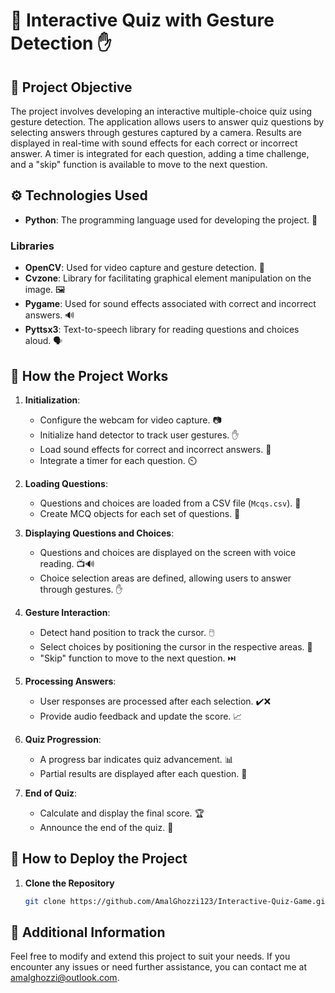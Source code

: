 # 🧠 Interactive Quiz with Gesture Detection ✋

## 🎯 Project Objective

The project involves developing an interactive multiple-choice quiz using gesture detection. The application allows users to answer quiz questions by selecting answers through gestures captured by a camera. Results are displayed in real-time with sound effects for each correct or incorrect answer. A timer is integrated for each question, adding a time challenge, and a "skip" function is available to move to the next question.
## ⚙️ Technologies Used

- **Python**: The programming language used for developing the project. 🐍

### Libraries

- **OpenCV**: Used for video capture and gesture detection. 🎥
- **Cvzone**: Library for facilitating graphical element manipulation on the image. 🖼️
- **Pygame**: Used for sound effects associated with correct and incorrect answers. 🔊
- **Pyttsx3**: Text-to-speech library for reading questions and choices aloud. 🗣️


## 🚀 How the Project Works

1. **Initialization**:
   - Configure the webcam for video capture. 📷
   - Initialize hand detector to track user gestures. ✋
   - Load sound effects for correct and incorrect answers. 🎵
   - Integrate a timer for each question. ⏲️

2. **Loading Questions**:
   - Questions and choices are loaded from a CSV file (`Mcqs.csv`). 📄
   - Create MCQ objects for each set of questions. 📝

3. **Displaying Questions and Choices**:
   - Questions and choices are displayed on the screen with voice reading. 📺🔊
   - Choice selection areas are defined, allowing users to answer through gestures. ✋

4. **Gesture Interaction**:
   - Detect hand position to track the cursor. 🖱️
   - Select choices by positioning the cursor in the respective areas. 📍
   - "Skip" function to move to the next question. ⏭️

5. **Processing Answers**:
   - User responses are processed after each selection. ✔️❌
   - Provide audio feedback and update the score. 📈

6. **Quiz Progression**:
   - A progress bar indicates quiz advancement. 📊
   - Partial results are displayed after each question. 🔢

7. **End of Quiz**:
   - Calculate and display the final score. 🏆
   - Announce the end of the quiz. 🎉
## 🚀 How to Deploy the Project

1. **Clone the Repository**
   ```bash
   git clone https://github.com/AmalGhozzi123/Interactive-Quiz-Game.git

## 🧩 Additional Information
Feel free to modify and extend this project to suit your needs. If you encounter any issues or need further assistance, you can contact me at amalghozzi@outlook.com.
